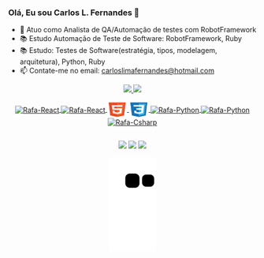 ### Olá, Eu sou Carlos L. Fernandes 👋



- 🔭 Atuo como Analista de QA/Automação de testes com RobotFramework
- 📚 Estudo Automação de Teste de Software: RobotFramework, Ruby
- 📚 Estudo: Testes de Software(estratégia, tipos, modelagem, arquitetura), Python, Ruby
- 📫 Contate-me no email: carloslimafernandes@hotmail.com

<div align="center">
  <a href="https://github.com/Carlos77-code">
  <img height="180em" src="https://github-readme-stats.vercel.app/api?username=Carlos77-code&show_icons=true&theme=dark&include_all_commits=true&count_private=true"/>
  <img height="180em" src="https://github-readme-stats.vercel.app/api/top-langs/?username=Carlos77-code&layout=compact&langs_count=7&theme=dark"/>
</div>

<div style="display: inline_block" align="center"><br>
  <img align="center" alt="Rafa-React" height="40" width="50" src="https://cdn.jsdelivr.net/gh/devicons/devicon/icons/gitlab/gitlab-original-wordmark.svg" />
  <img align="center" alt="Rafa-React" height="50" width="50" src="https://cdn.jsdelivr.net/gh/devicons/devicon/icons/docker/docker-original-wordmark.svg" />
  <img align="center" alt="Rafa-HTML" height="30" width="40" src="https://raw.githubusercontent.com/devicons/devicon/master/icons/html5/html5-original.svg">
  <img align="center" alt="Rafa-CSS" height="30" width="40" src="https://raw.githubusercontent.com/devicons/devicon/master/icons/css3/css3-original.svg">
  <img align="center" alt="Rafa-Python" height="50" width="50" src="https://cdn.jsdelivr.net/gh/devicons/devicon/icons/python/python-original-wordmark.svg" />
  <img align="center" alt="Rafa-Python" height="50" width="50" src="https://cdn.jsdelivr.net/gh/devicons/devicon/icons/ruby/ruby-original-wordmark.svg" />
  <img align="center" alt="Rafa-Csharp" height="40" width="50" src="https://external-content.duckduckgo.com/iu/?u=https%3A%2F%2Fcdn.icon-icons.com%2Ficons2%2F2107%2FPNG%2F512%2Ffile_type_robotframework_icon_130193.png&f=1&nofb=1&ipt=39a694ab1a5a555b6d26c06510bf873bc1dab77828fc9413af83cd0ed08a7fdc&ipo=images">
</div>

 ##
 
<div align="center"> 
  
  <a href="https://instagram.com/carlos.lfernandes" target="_blank"><img src="https://img.shields.io/badge/-Instagram-%23E4405F?style=for-the-badge&logo=instagram&logoColor=white" target="_blank"></a>
  <a href = "mailto:carloslimafernandes@hotmail.com"><img src="https://img.shields.io/badge/Microsoft_Outlook-0078D4?style=for-the-badge&logo=microsoft-outlook&logoColor=white" target="_blank"></a>
  <a href="https://www.linkedin.com/in/carlos-antonio-de-lima-fernandes-b0727a10b/" target="_blank"><img src="https://img.shields.io/badge/-LinkedIn-%230077B5?style=for-the-badge&logo=linkedin&logoColor=white" target="_blank"></a> 
 
  ![Snake animation](https://github.com/rafaballerini/rafaballerini/blob/output/github-contribution-grid-snake.svg)
 
</div>
